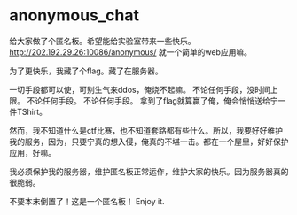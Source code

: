 # anonymous_chat

给大家做了个匿名板。希望能给实验室带来一些快乐。http://202.192.29.26:10086/anonymous/
就一个简单的web应用嘛。

为了更快乐，我藏了个flag。藏了在服务器。

一切手段都可以使，可别生气来ddos，俺烧不起嘛。
不论任何手段，没时间上限。
不论任何手段。
不论任何手段。
拿到了flag就算赢了俺，俺会悄悄送给宁一件TShirt。

然而，我不知道什么是ctf比赛，也不知道套路都有些什么。所以，我要好好维护我的服务，因为，只要宁真的想入侵，俺真的不堪一击。都在一个屋里，好好保护应用，好嘛。

我必须保护我的服务器，维护匿名板正常运作，维护大家的快乐。因为服务器真的很脆弱。

不要本末倒置了！这是一个匿名板！
Enjoy it.
